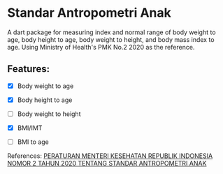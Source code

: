 # Standar Antropometri Anak
A dart package for measuring index and normal range of body weight to age, body height to age, body weight to height, and body mass index to age. Using Ministry of Health's PMK No.2 2020 as the reference.

## Features:
- [x] Body weight to age
- [x] Body height to age
- [ ] Body weight to height
- [x] BMI/IMT 
- [ ] BMI to age


References:
[PERATURAN MENTERI KESEHATAN REPUBLIK INDONESIA NOMOR 2 TAHUN 2020 TENTANG STANDAR ANTROPOMETRI ANAK](http://hukor.kemkes.go.id/uploads/produk_hukum/PMK_No__2_Th_2020_ttg_Standar_Antropometri_Anak.pdf)
